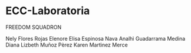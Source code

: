 # ECC-Laboratoria
FREEDOM SQUADRON

Nely Flores Rojas
Elenore Elisa Espinosa Nava
Analhì Guadarrama Medina
Diana Lizbeth Muñoz Pèrez 
Karen Martìnez Merce
